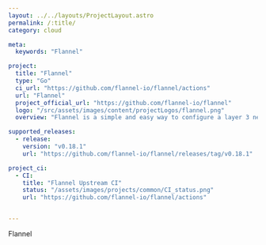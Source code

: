 ```yaml
---
layout: ../../layouts/ProjectLayout.astro
permalink: /:title/
category: cloud

meta:
  keywords: "Flannel"

project:
  title: "Flannel"
  type: "Go"
  ci_url: "https://github.com/flannel-io/flannel/actions"
  url: "Flannel"
  project_official_url: "https://github.com/flannel-io/flannel"
  logo: "/src/assets/images/content/projectLogos/flannel.png"
  overview: "Flannel is a simple and easy way to configure a layer 3 network fabric designed for Kubernetes."

supported_releases:
  - release:
    version: "v0.18.1"
    url: "https://github.com/flannel-io/flannel/releases/tag/v0.18.1"

project_ci:
  - CI:
    title: "Flannel Upstream CI"
    status: "/assets/images/projects/common/CI_status.png"
    url: "https://github.com/flannel-io/flannel/actions"


---
```


<p>Flannel</p>
